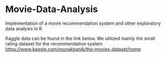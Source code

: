 # Movie-Data-Analysis

Implementation of a movie recommendation system and other exploratory data analysis in R

Kaggle data can be found in the link below. We utilized mainly the small rating dataset for the recommendation system
https://www.kaggle.com/rounakbanik/the-movies-dataset/home
